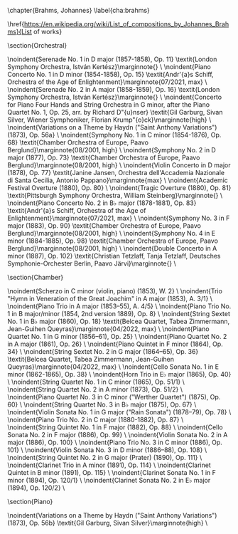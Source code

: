 \chapter{Brahms, Johannes}
\label{cha:brahms}

\href{https://en.wikipedia.org/wiki/List_of_compositions_by_Johannes_Brahms}{List of works}

\section{Orchestral}

\noindent{Serenade No. 1 in D major (1857-1858), Op. 11} \textit{London Symphony Orchestra, István Kertész}\marginnote{} \\
\noindent{Piano Concerto No. 1 in D minor (1854-1858), Op. 15} \textit{Andr\'{a}s Schiff, Orchestra of the Age of Enlightenment}\marginnote{07/2021, max} \\
\noindent{Serenade No. 2 in A major (1858-1859), Op. 16} \textit{London Symphony Orchestra, István Kertész}\marginnote{} \\
\noindent{Concerto for Piano Four Hands and String Orchestra in G minor, after the Piano Quartet No. 1, Op. 25, arr. by Richard D\"{u}nser}  \textit{Gil Garburg, Sivan Silver, Wiener Symphoniker, Florian Krump\"{o}ck}\marginnote{high} \\
\noindent{Variations on a Theme by Haydn ("Saint Anthony Variations") (1873), Op. 56a} \\
\noindent{Symphony No. 1 in C minor (1854-1876), Op. 68} \textit{Chamber Orchestra of Europe, Paavo Berglund}\marginnote{08/2001, high} \\
\noindent{Symphony No. 2 in D major (1877), Op. 73} \textit{Chamber Orchestra of Europe, Paavo Berglund}\marginnote{08/2001, high} \\
\noindent{Violin Concerto in D major (1878), Op. 77} \textit{Janine Jansen, Orchestra dell'Accademia Nazionale di Santa Cecilia, Antonio Pappano}\marginnote{max}  \\
\noindent{Academic Festival Overture (1880), Op. 80} \\
\noindent{Tragic Overture (1880), Op. 81} \textit{Pittsburgh Symphony Orchestra, William Steinberg}\marginnote{}  \\
\noindent{Piano Concerto No. 2 in B$\flat$ major (1878-1881), Op. 83} \textit{Andr\'{a}s Schiff, Orchestra of the Age of Enlightenment}\marginnote{07/2021, max} \\
\noindent{Symphony No. 3 in F major (1883), Op. 90} \textit{Chamber Orchestra of Europe, Paavo Berglund}\marginnote{08/2001, high} \\
\noindent{Symphony No. 4 in E minor (1884-1885), Op. 98}  \textit{Chamber Orchestra of Europe, Paavo Berglund}\marginnote{08/2001, high} \\
\noindent{Double Concerto in A minor (1887), Op. 102} \textit{Christian Tetzlaff, Tanja Tetzlaff, Deutsches Symphonie-Orchester Berlin, Paavo Järvi}\marginnote{}  \\

\section{Chamber}

\noindent{Scherzo in C minor (violin, piano) (1853), W. 2} \\
\noindent{Trio "Hymn in Veneration of the Great Joachim" in A major (1853), A. 3/1} \\
\noindent{Piano Trio in A major (1853–55), A. 4/5} \\
\noindent{Piano Trio No. 1 in B major/minor (1854, 2nd version 1889), Op. 8} \\
\noindent{String Sextet No. 1 in B$\flat$ major (1860), Op. 18} \textit{Belcea Quartet, Tabea Zimmermann, Jean-Guihen Queyras}\marginnote{04/2022, max} \\
\noindent{Piano Quartet No. 1 in G minor (1856–61), Op. 25} \\
\noindent{Piano Quartet No. 2 in A major (1861), Op. 26} \\
\noindent{Piano Quintet in F minor (1864), Op. 34} \\
\noindent{String Sextet No. 2 in G major (1864–65), Op. 36} \textit{Belcea Quartet, Tabea Zimmermann, Jean-Guihen Queyras}\marginnote{04/2022, max} \\
\noindent{Cello Sonata No. 1 in E minor (1862-1865), Op. 38} \\
\noindent{Horn Trio in E$\flat$ major (1865), Op. 40} \\
\noindent{String Quartet No. 1 in C minor (1865), Op. 51/1} \\
\noindent{String Quartet No. 2 in A minor (1873), Op. 51/2} \\
\noindent{Piano Quartet No. 3 in C minor ("Werther Quartet") (1875), Op. 60} \\
\noindent{String Quartet No. 3 in B$\flat$ major (1875), Op. 67} \\
\noindent{Violin Sonata No. 1 in G major ("Rain Sonata") (1878–79), Op. 78} \\
\noindent{Piano Trio No. 2 in C major (1880-1882), Op. 87} \\
\noindent{String Quintet No. 1 in F major (1882), Op. 88} \\
\noindent{Cello Sonata No. 2 in F major (1886), Op. 99} \\
\noindent{Violin Sonata No. 2 in A major (1886), Op. 100} \\
\noindent{Piano Trio No. 3 in C minor (1886), Op. 101} \\
\noindent{Violin Sonata No. 3 in D minor (1886–88), Op. 108} \\
\noindent{String Quintet No. 2 in G major (Prater) (1890), Op. 111} \\
\noindent{Clarinet Trio in A minor (1891), Op. 114} \\
\noindent{Clarinet Quintet in B minor (1891), Op. 115} \\
\noindent{Clarinet Sonata No. 1 in F minor (1894), Op. 120/1} \\
\noindent{Clarinet Sonata No. 2 in E$\flat$ major (1894), Op. 120/2} \\


\section{Piano}

\noindent{Variations on a Theme by Haydn ("Saint Anthony Variations") (1873), Op. 56b} \textit{Gil Garburg, Sivan Silver}\marginnote{high} \\

